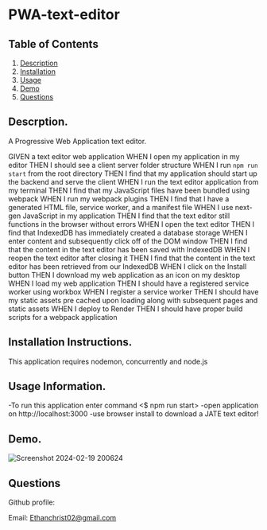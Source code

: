 # PWA-text-editor

## Table of Contents

1. [Description](https://github.com/EChrist01/PWA-text-editor/blob/main/README.md#descrption)
2. [Installation](https://github.com/EChrist01/PWA-text-editor/blob/main/README.md#installation-instructions)
3. [Usage](https://github.com/EChrist01/PWA-text-editor/blob/main/README.md#usage-information)
4. [Demo](https://github.com/EChrist01/PWA-text-editor/blob/main/README.md#demo)
5. [Questions](https://github.com/EChrist01/PWA-text-editor/blob/main/README.md#questions)

## Descrption.
A Progressive Web Application text editor.

GIVEN a text editor web application
WHEN I open my application in my editor
THEN I should see a client server folder structure
WHEN I run `npm run start` from the root directory
THEN I find that my application should start up the backend and serve the client
WHEN I run the text editor application from my terminal
THEN I find that my JavaScript files have been bundled using webpack
WHEN I run my webpack plugins
THEN I find that I have a generated HTML file, service worker, and a manifest file
WHEN I use next-gen JavaScript in my application
THEN I find that the text editor still functions in the browser without errors
WHEN I open the text editor
THEN I find that IndexedDB has immediately created a database storage
WHEN I enter content and subsequently click off of the DOM window
THEN I find that the content in the text editor has been saved with IndexedDB
WHEN I reopen the text editor after closing it
THEN I find that the content in the text editor has been retrieved from our IndexedDB
WHEN I click on the Install button
THEN I download my web application as an icon on my desktop
WHEN I load my web application
THEN I should have a registered service worker using workbox
WHEN I register a service worker
THEN I should have my static assets pre cached upon loading along with subsequent pages and static assets
WHEN I deploy to Render
THEN I should have proper build scripts for a webpack application

## Installation Instructions.
This application requires nodemon, concurrently and node.js

## Usage Information.
-To run this application enter command <$ npm run start> 
-open application on http://localhost:3000
-use browser install to download a JATE text editor!

## Demo.
![Screenshot 2024-02-19 200624](https://github.com/EChrist01/PWA-text-editor/assets/146894896/119a4978-30d0-4b51-a5d5-257ec20210d8)

## Questions
Github profile: 

Email: Ethanchrist02@gmail.com


